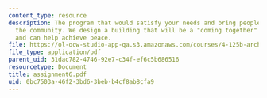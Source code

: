 ```yaml
---
content_type: resource
description: The program that would satisfy your needs and bring people together in
  the community. We design a building that will be a "coming together" celebration
  and can help achieve peace.
file: https://ol-ocw-studio-app-qa.s3.amazonaws.com/courses/4-125b-architecture-studio-building-in-landscapes-fall-2005/0bc7503a46f23bd63bebb4cf8ab8cfa9_assignment6.pdf
file_type: application/pdf
parent_uid: 31dac782-4746-92e7-c34f-ef6c5b686516
resourcetype: Document
title: assignment6.pdf
uid: 0bc7503a-46f2-3bd6-3beb-b4cf8ab8cfa9
---
```

